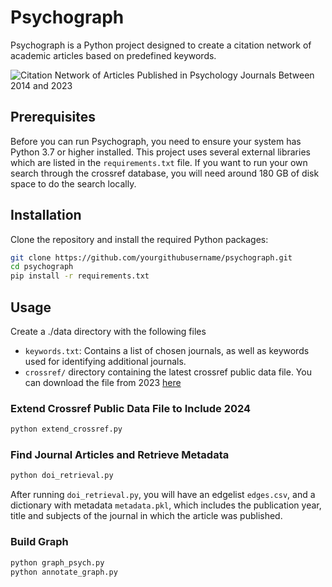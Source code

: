 # Psychograph

Psychograph is a Python project designed to create a citation network of academic articles based on predefined keywords. 

![Citation Network of Articles Published in Psychology Journals Between 2014 and 2023](https://github.com/nanda2502/psychograph/blob/main/data/annotated_graph_black_background.png)

## Prerequisites

Before you can run Psychograph, you need to ensure your system has Python 3.7 or higher installed. This project uses several external libraries which are listed in the `requirements.txt` file.
If you want to run your own search through the crossref database, you will need around 180 GB of disk space to do the search locally. 

## Installation

Clone the repository and install the required Python packages:

```bash
git clone https://github.com/yourgithubusername/psychograph.git
cd psychograph
pip install -r requirements.txt
```

## Usage

Create a ./data directory with the following files

- `keywords.txt`: Contains a list of chosen journals, as well as keywords used for identifying additional journals.
- `crossref/` directory containing the latest crossref public data file. You can download the file from 2023 [here](https://academictorrents.com/details/d9e554f4f0c3047d9f49e448a7004f7aa1701b69)


### Extend Crossref Public Data File to Include 2024 
```bash
python extend_crossref.py
``` 

### Find Journal Articles and Retrieve Metadata
```bash
python doi_retrieval.py
```

After running `doi_retrieval.py`, you will have an edgelist `edges.csv`, and a dictionary with metadata `metadata.pkl`, which includes the publication year, title and subjects of the journal in which the article was published.

### Build Graph

```bash
python graph_psych.py
python annotate_graph.py
``` 

